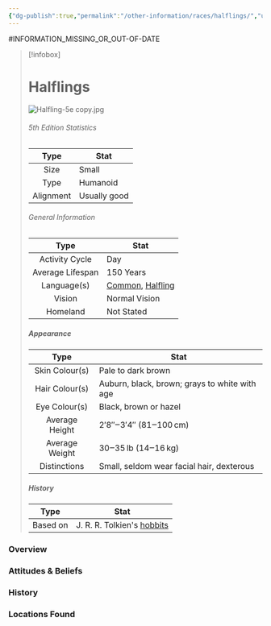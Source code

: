 ```yaml
---
{"dg-publish":true,"permalink":"/other-information/races/halflings/","updated":"2025-05-26T14:53:07.132+01:00"}
---
```


#INFORMATION_MISSING_OR_OUT-OF-DATE 
 >[!infobox]
> 
> #  Halflings
> ![Halfling-5e copy.jpg](/img/user/Admin/Attachments/Halfling-5e%20copy.jpg)
> ###### 5th Edition Statistics
> 
>  Type | Stat |
> :----: | --- |
>  Size | Small |
>  Type | Humanoid |
>  Alignment | Usually good |
>  
> ###### General Information
> Type | Stat |
>  :----: | --- |
>  Activity Cycle | Day |
>  Average Lifespan | 150 Years |
>  Language(s) | [Common](https://forgottenrealms.fandom.com/wiki/Common "Common"), [Halfling](https://forgottenrealms.fandom.com/wiki/Halfling_language "Halfling language")|
>  Vision | Normal Vision |
>  Homeland | Not Stated |
>
>##### Appearance
> Type | Stat |
>  :----: | --- |
>  Skin Colour(s) | Pale to dark brown |
>  Hair Colour(s) | Auburn, black, brown; grays to white with age |
>  Eye Colour(s) | Black, brown or hazel |
>  Average Height | 2′8″‒3′4″ (81‒100 cm) |
>  Average Weight | 30‒35 lb (14‒16 kg) |
>  Distinctions | Small, seldom wear facial hair, dexterous |
>
>##### History
>Type | Stat |
>  :----: | --- |
>  Based on | J. R. R. Tolkien's [hobbits](https://en.wikipedia.org/wiki/en:Halfling "wikipedia:en:Halfling") |

### Overview


### Attitudes & Beliefs


### History


### Locations Found
